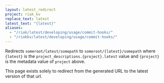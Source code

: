 ```yaml
---
layout: latest_redirect
project: riak_kv
replace_text: latest
latest_text: "{latest}"
aliases:
  - "/riak/latest/developing/usage/commit-hooks/"
  - "/riakkv/latest/developing/usage/commit-hooks/"
---
```


Redirects `someroot/latest/somepath` to `someroot/{latest}/somepath` 
where `{latest}` is the `project_descriptions.{project}.latest` value
and `{project}` is the metadata value of `project` above.

This page exists solely to redirect from the generated URL to the latest version of
that url.


